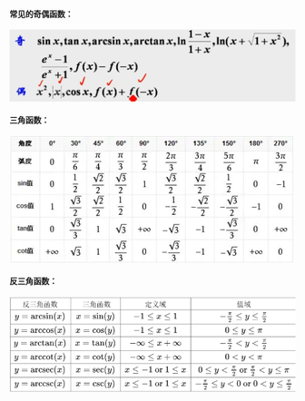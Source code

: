 #### 常见的奇偶函数：

![1691807966912](image/函数/1691807966912.png)

#### 三角函数：

![1691825729827](image/函数/1691825729827.png)


#### 反三角函数：

![1691826272233](image/函数/1691826272233.png)
